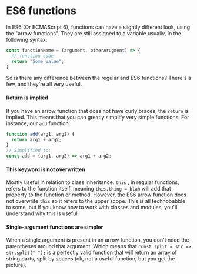 # ES6 functions

In ES6 (Or ECMAScript 6), functions can have a slightly different look, using the "arrow functions". They are still assigned to a variable usually, in the following syntax:&#x20;

```javascript
const functionName = (argument, otherArugment) => {
  // function code
  return "Some Value";
}
```

So is there any difference between the regular and ES6 functions? There's a few, and they're all very useful.

#### Return is implied

If you have an arrow function that does not have curly braces, the `return` is implied. This means that you can greatly simplify very simple functions. For instance, our `add` function:&#x20;

```javascript
function add(arg1, arg2) {
  return arg1 + arg2;
}
// Simplified to: 
const add = (arg1, arg2) => arg1 + arg2;
```

#### This keyword is not overwritten

Mostly useful in relation to class inheritance. `this` , in regular functions, refers to the function itself, meaning `this.thing = blah` will add that property to the function or method. However, the ES6 arrow function does not overwrite `this` so it refers to the upper scope. This is all technobabble to some, but if you know how to work with classes and modules, you'll understand why this is useful.&#x20;

#### Single-argument functions are simpler

When a single argument is present in an arrow function, you don't need the parentheses around that argument. Which means that `const split = str => str.split(" ");` is a perfectly valid function that will return an array of string parts, split by spaces (ok, not a useful function, but you get the picture).&#x20;
